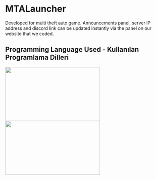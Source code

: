 # MTALauncher
Developed for multi theft auto game. Announcements panel, server IP address and discord link can be updated instantly via the panel on our website that we coded.


## Programming Language Used - Kullanılan Programlama Dilleri

<a href="https://talasweb.com/cloud/photo/client1.png"><img height="170" width="300" src="https://talasweb.com/cloud/photo/client1.png" align="left" /></a>
<a href="https://talasweb.com/cloud/photo/client2.png"><img height="170" width="300" src="https://talasweb.com/cloud/photo/client2.png" align="left" /></a>
<br/>
<br/>
